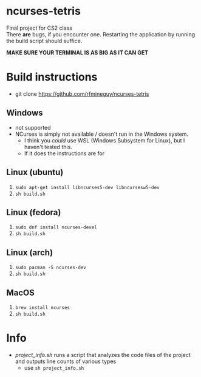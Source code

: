 # ncurses-tetris
Final project for CS2 class<br>
There **are** bugs, if you encounter one. Restarting the application by running the build script should suffice.

**MAKE SURE YOUR TERMINAL IS AS BIG AS IT CAN GET**

# Build instructions
* git clone https://github.com/rfmineguy/ncurses-tetris

## Windows
* not supported
* NCurses is simply not available / doesn't run in the Windows system.
  - I think you *could* use WSL (Windows Subsystem for Linux), but I haven't tested this.
  - If it does the instructions are for

## Linux (ubuntu)
1. `sudo apt-get install libncurses5-dev libncursesw5-dev`
2. `sh build.sh`

## Linux (fedora)
1. `sudo dnf install ncurses-devel`
2. `sh build.sh`

## Linux (arch)
1. `sudo pacman -S ncurses-dev`
2. `sh build.sh`

## MacOS
1. `brew install ncurses`
2. `sh build.sh`


# Info
* *project_info.sh* runs a script that analyzes the code files of the project and outputs line counts of various types
  - use `sh project_info.sh`

